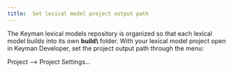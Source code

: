 ```yaml
---
title:  Set lexical model project output path
---
```

  
The Keyman lexical models repository is organized so that each lexical
model builds into its own **build\\** folder. With your lexical model
project open in Keyman Developer, set the project output path through
the menu:

Project --&gt; Project Settings...


